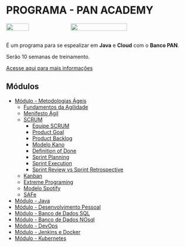 <h1 style="text-align=center;">PROGRAMA - PAN ACADEMY</h1>

<div style="display: flex; flex-direction: row;">
<img src="https://bancopan.corporate.gama.academy/wp-content/uploads/sites/10/2021/08/logo-Positivo.png" width="35%">
<img src="https://bancopan.corporate.gama.academy/wp-content/uploads/sites/10/2021/08/gama-academy-logo-horizontal-verde-preto.png" width="55%">
</div>

<br>

<div>

<p>
 É um programa para se espealizar em <strong>Java</strong> e <strong>Cloud</strong> com o <strong>Banco PAN</strong>.
</p>
<p>
Serão 10 semanas de treinamento.
</p>

<a href="https://bancopan.corporate.gama.academy/">
Acesse aqui para mais informações
</a>
</div>

## Módulos 
- <a href="./modulo-metodologias-ageis/README.md">Módulo - Metodologias Ágeis</a>
    - <a href="./modulo-metodologias-ageis/fundamentos_da_agilidade.md">Fundamentos da Agilidade</a>
    - <a href="./modulo-metodologias-ageis/manifesto_agil.md">Menifesto Ágil</a>
    - <a href="./modulo-metodologias-ageis/scrum-introducao.md">SCRUM</a>
        - <a href="./modulo-metodologias-ageis/scrum-equipe.md">Equipe SCRUM</a>
        - <a href="./modulo-metodologias-ageis/scrum-product-goal.md">Product Goal</a>
        - <a href="./modulo-metodologias-ageis/scrum-product-backlog.md">Product Backlog</a>
        - <a href="./modulo-metodologias-ageis/scrum-modelo-kano.md">Modelo Kano</a>
        - <a href="./modulo-metodologias-ageis/scrum-definition-of-done.md">Definition of Done</a>
        - <a href="./modulo-metodologias-ageis/scrum-sprint-planning.md">Sprint Planning</a>
        - <a href="./modulo-metodologias-ageis/scrum-sprint-execution.md">Sprint Execution</a>
        - <a href="./modulo-metodologias-ageis/scrum-sprint-review-vs-retrospective.md">Sprint Review vs Sprint Retrospective</a>
    - <a href="./modulo-metodologias-ageis/kanban.md">Kanban</a>
    - <a href="./modulo-metodologias-ageis/xp.md">Extreme Programing</a>
    - <a href="./modulo-metodologias-ageis/modelo-spotify.md">Modelo Spotify</a>
    - <a href="./modulo-metodologias-ageis/safe.md">SAFe</a>
- <a href="./modulo-java/">Módulo - Java</a>
- <a href="./modulo-desenvolvimento-pessoal/">Módulo - Desenvolvimento Pessoal</a>
- <a href="./modulo-banco-de-dados-sql/">Módulo - Banco de Dados SQL</a>
- <a href="./modulo-banco-de-dados-nosql/">Módulo - Banco de Dados NOsql</a>
- <a href="./modulo-devops/">Módulo - DevOps</a>
- <a href="./modulo-jenkins-docker/">Módulo - Jenkins e Docker</a>
- <a href="./modulo-kubernetes/">Módulo - Kubernetes</a>